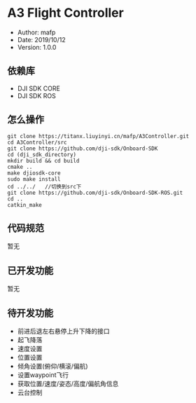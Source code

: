 # A3 Flight Controller
- Author: mafp
- Date: 2019/10/12
- Version: 1.0.0

## 依赖库
- DJI SDK CORE
- DJI SDK ROS

## 怎么操作
```
git clone https://titanx.liuyinyi.cn/mafp/A3Controller.git
cd A3Controller/src
git clone https://github.com/dji-sdk/Onboard-SDK
cd (dji_sdk_directory)
mkdir build && cd build
cmake ..
make djiosdk-core
sudo make install
cd ../../   //切换到src下
git clone https://github.com/dji-sdk/Onboard-SDK-ROS.git  
cd ..
catkin_make
```

## 代码规范
暂无
## 已开发功能
暂无
## 待开发功能
- 前进后退左右悬停上升下降的接口
- 起飞降落
- 速度设置
- 位置设置
- 倾角设置(俯仰/横滚/偏航)
- 设置waypoint飞行
- 获取位置/速度/姿态/高度/偏航角信息
- 云台控制